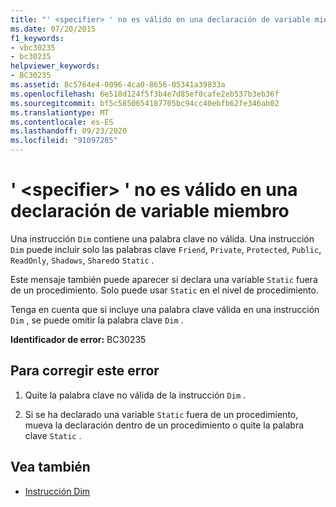 ```yaml
---
title: "' <specifier> ' no es válido en una declaración de variable miembro"
ms.date: 07/20/2015
f1_keywords:
- vbc30235
- bc30235
helpviewer_keywords:
- BC30235
ms.assetid: 8c5764e4-0096-4ca0-8656-05341a39833a
ms.openlocfilehash: 6e518d124f5f3b4e7d85ef0cafe2eb537b3eb36f
ms.sourcegitcommit: bf5c5850654187705bc94cc40ebfb62fe346ab02
ms.translationtype: MT
ms.contentlocale: es-ES
ms.lasthandoff: 09/23/2020
ms.locfileid: "91097285"
---
```

# <a name="specifier-is-not-valid-on-a-member-variable-declaration"></a>' \<specifier> ' no es válido en una declaración de variable miembro

Una instrucción `Dim` contiene una palabra clave no válida. Una instrucción `Dim` puede incluir solo las palabras clave `Friend`, `Private`, `Protected`, `Public`, `ReadOnly`, `Shadows`, `Shared`o `Static` .  
  
 Este mensaje también puede aparecer si declara una variable `Static` fuera de un procedimiento. Solo puede usar `Static` en el nivel de procedimiento.  
  
 Tenga en cuenta que si incluye una palabra clave válida en una instrucción `Dim` , se puede omitir la palabra clave `Dim` .  
  
 **Identificador de error:** BC30235  
  
## <a name="to-correct-this-error"></a>Para corregir este error  
  
1. Quite la palabra clave no válida de la instrucción `Dim` .  
  
2. Si se ha declarado una variable `Static` fuera de un procedimiento, mueva la declaración dentro de un procedimiento o quite la palabra clave `Static` .  
  
## <a name="see-also"></a>Vea también

- [Instrucción Dim](../language-reference/statements/dim-statement.md)
